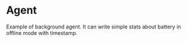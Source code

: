 # Agent

Example of background agent. It can write simple stats about battery in offline mode with timestamp.
